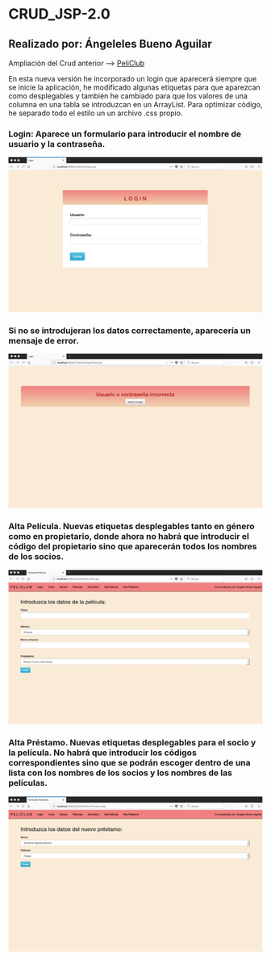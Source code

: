 # CRUD_JSP-2.0
## Realizado por: Ángeleles Bueno Aguilar

Ampliación del Crud anterior --> [PeliClub](https://github.com/angelesbueno/CRUD_JSP)

En esta nueva versión he incorporado un login que aparecerá siempre que se inicie la aplicación, he modificado algunas etiquetas para que aparezcan como desplegables y también he cambiado para que los valores de una columna en una tabla se introduzcan en un ArrayList.
Para optimizar código, he separado todo el estilo un un archivo .css propio.

### Login: Aparece un formulario para introducir el nombre de usuario y la contraseña.
<img src="capturas/login.jpeg"/>

### Si no se introdujeran los datos correctamente, aparecería un mensaje de error.
<img src="capturas/loginNoOk.jpeg"/>

### Alta Película. Nuevas etiquetas desplegables tanto en género como en propietario, donde ahora no habrá que introducir el código del propietario sino que aparecerán todos los nombres de los socios.
<img src="capturas/desplegables.jpeg"/>

### Alta Préstamo. Nuevas etiquetas desplegables para el socio y la película. No habrá que introducir los códigos correspondientes sino que se podrán escoger dentro de una lista con los nombres de los socios y los nombres de las películas.
<img src="capturas/desplegablesPrestamo.jpeg"/>
